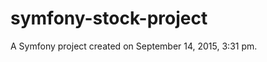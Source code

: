 symfony-stock-project
=====================

A Symfony project created on September 14, 2015, 3:31 pm.

